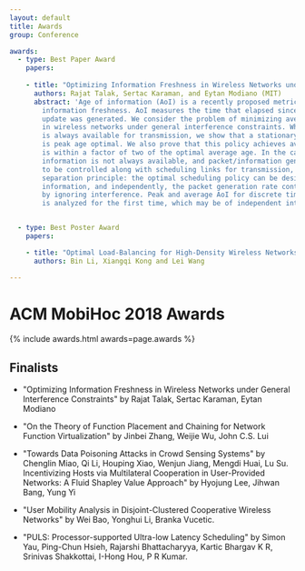 ```yaml
---
layout: default
title: Awards
group: Conference

awards:
  - type: Best Paper Award
    papers:
    
    - title: "Optimizing Information Freshness in Wireless Networks under General Interference Constraints"
      authors: Rajat Talak, Sertac Karaman, and Eytan Modiano (MIT)
      abstract: 'Age of information (AoI) is a recently proposed metric for measuring
        information freshness. AoI measures the time that elapsed since the last received
        update was generated. We consider the problem of minimizing average and peak AoI
        in wireless networks under general interference constraints. When fresh information
        is always available for transmission, we show that a stationary scheduling policy
        is peak age optimal. We also prove that this policy achieves average age that
        is within a factor of two of the optimal average age. In the case where fresh
        information is not always available, and packet/information generation rate has
        to be controlled along with scheduling links for transmission, we prove an important
        separation principle: the optimal scheduling policy can be designed assuming fresh
        information, and independently, the packet generation rate control can be done
        by ignoring interference. Peak and average AoI for discrete time G/Ber/1 queue
        is analyzed for the first time, which may be of independent interest.<br/>'


  - type: Best Poster Award
    papers:

    - title: "Optimal Load-Balancing for High-Density Wireless Networks with Flow-Level Dynamics"
      authors: Bin Li, Xiangqi Kong and Lei Wang

---
```


# ACM MobiHoc 2018 Awards

{% include awards.html awards=page.awards %}

## Finalists

- "Optimizing Information Freshness in Wireless Networks under General Interference Constraints" by Rajat Talak, Sertac Karaman, Eytan Modiano

- "On the Theory of Function Placement and Chaining for Network Function Virtualization" by Jinbei Zhang, Weijie Wu, John C.S. Lui

- "Towards Data Poisoning Attacks in Crowd Sensing Systems" by Chenglin Miao, Qi Li, Houping Xiao, Wenjun Jiang, Mengdi Huai, Lu Su.
Incentivizing Hosts via Multilateral Cooperation in User-Provided Networks: A Fluid Shapley Value Approach" by Hyojung Lee, Jihwan Bang, Yung Yi

- "User Mobility Analysis in Disjoint-Clustered Cooperative Wireless Networks" by Wei Bao, Yonghui Li, Branka Vucetic.

- "PULS: Processor-supported Ultra-low Latency Scheduling" by Simon Yau, Ping-Chun Hsieh, Rajarshi Bhattacharyya, Kartic Bhargav K R, Srinivas Shakkottai, I-Hong Hou, P R Kumar.

